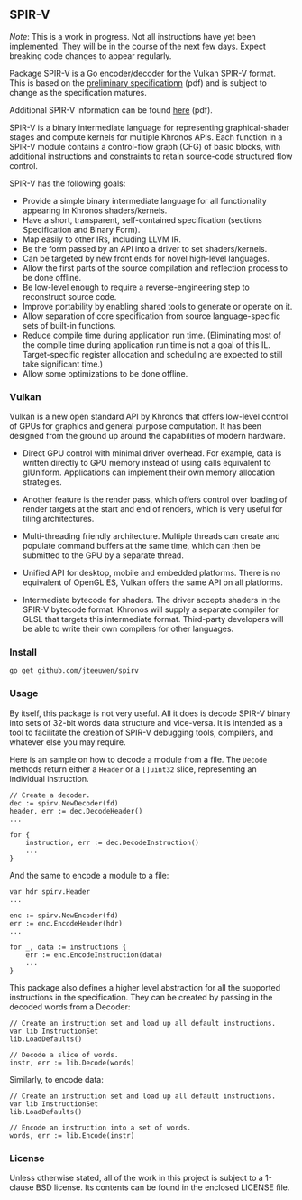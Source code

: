 ## SPIR-V

_Note_: This is a work in progress. Not all instructions have yet
been implemented. They will be in the course of the next few days.
Expect breaking code changes to appear regularly.

Package SPIR-V is a Go encoder/decoder for the Vulkan SPIR-V format.
This is based on the [preliminary specificationn][1] (pdf) and is subject to
change as the specification matures.

Additional SPIR-V information can be found [here][2] (pdf).

[1]: https://www.khronos.org/registry/spir-v/specs/1.0/SPIRV.pdf
[2]: https://www.khronos.org/registry/spir-v/

SPIR-V is a binary intermediate language for representing graphical-shader
stages and compute kernels for multiple Khronos APIs. Each function in a SPIR-V
module contains a control-flow graph (CFG) of basic blocks, with additional
instructions and constraints to retain source-code structured flow control.

SPIR-V has the following goals:

* Provide a simple binary intermediate language for all functionality appearing in Khronos shaders/kernels.
* Have a short, transparent, self-contained specification (sections Specification and Binary Form).
* Map easily to other IRs, including LLVM IR.
* Be the form passed by an API into a driver to set shaders/kernels.
* Can be targeted by new front ends for novel high-level languages.
* Allow the first parts of the source compilation and reflection process to be done offline.
* Be low-level enough to require a reverse-engineering step to reconstruct source code.
* Improve portability by enabling shared tools to generate or operate on it.
* Allow separation of core specification from source language-specific sets of built-in functions.
* Reduce compile time during application run time. (Eliminating most of the compile time during application run time is not a goal of this IL. Target-specific register allocation and scheduling are expected to still take significant time.)
* Allow some optimizations to be done offline.


### Vulkan

Vulkan is a new open standard API by Khronos that offers low-level control of
GPUs for graphics and general purpose computation. It has been designed from
the ground up around the capabilities of modern hardware.

* Direct GPU control with minimal driver overhead. For example, data is written
  directly to GPU memory instead of using calls equivalent to glUniform.
  Applications can implement their own memory allocation strategies. 

* Another feature is the render pass, which offers control over loading of
  render targets at the start and end of renders, which is very useful for
  tiling architectures.

* Multi-threading friendly architecture.
  Multiple threads can create and populate command buffers at the same time,
  which can then be submitted to the GPU by a separate thread.

* Unified API for desktop, mobile and embedded platforms.
  There is no equivalent of OpenGL ES, Vulkan offers the same API on all platforms.

* Intermediate bytecode for shaders. The driver accepts shaders in the SPIR-V
  bytecode format. Khronos will supply a separate compiler for GLSL that
  targets this intermediate format. Third-party developers will be able to
  write their own compilers for other languages.


### Install

    go get github.com/jteeuwen/spirv


### Usage

By itself, this package is not very useful. All it does is decode SPIR-V
binary into sets of 32-bit words data structure and vice-versa. It is intended
as a tool to facilitate the creation of SPIR-V debugging tools, compilers,
and whatever else you may require.

Here is an sample on how to decode a module from a file.
The `Decode` methods return either a `Header` or a `[]uint32` slice,
representing an individual instruction.

	// Create a decoder.
	dec := spirv.NewDecoder(fd)
	header, err := dec.DecodeHeader()
	...

	for {
		instruction, err := dec.DecodeInstruction()
		...
	}


And the same to encode a module to a file:

	var hdr spirv.Header
	...
	
	enc := spirv.NewEncoder(fd)
	err := enc.EncodeHeader(hdr)
	...
	
	for _, data := instructions {
		err := enc.EncodeInstruction(data)
		...
	}



This package also defines a higher level abstraction for all the
supported instructions in the specification. They can be created by
passing in the decoded words from a Decoder:

	// Create an instruction set and load up all default instructions.
	var lib InstructionSet
	lib.LoadDefaults()

	// Decode a slice of words.
	instr, err := lib.Decode(words)

Similarly, to encode data:

	// Create an instruction set and load up all default instructions.
	var lib InstructionSet
	lib.LoadDefaults()

	// Encode an instruction into a set of words.
	words, err := lib.Encode(instr)



### License

Unless otherwise stated, all of the work in this project is subject to a
1-clause BSD license. Its contents can be found in the enclosed LICENSE file.

